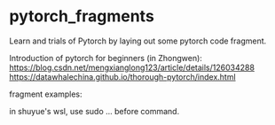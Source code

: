 # pytorch_fragments
Learn and trials of Pytorch by laying out some pytorch code fragment.

Introduction of pytorch for beginners (in Zhongwen):
https://blog.csdn.net/mengxianglong123/article/details/126034288
https://datawhalechina.github.io/thorough-pytorch/index.html

fragment examples:





in shuyue's wsl, use sudo ... before command.